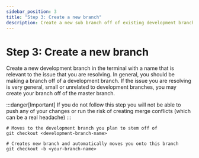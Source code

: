 ```yaml
---
sidebar_position: 3
title: "Step 3: Create a new branch"
description: Create a new sub branch off of existing development branches
---
```


# Step 3: Create a new branch

Create a new development branch in the terminal with a name that is relevant to the issue that you are resolving. In general, you should be making a branch off of a development branch. If the issue you are resolving is very general, small or unrelated to development branches, you may create your branch off of the master branch. 

:::danger[Important]
If you do not follow this step you will not be able to push any of your changes or run the risk of creating merge conflicts (which can be a real headache)
:::


```console
# Moves to the development branch you plan to stem off of
git checkout <development-branch-name>

# Creates new branch and automatically moves you onto this branch
git checkout -b <your-branch-name>
```